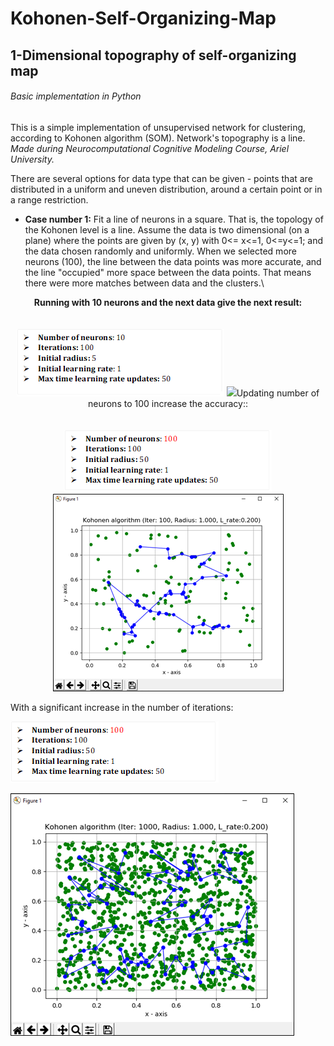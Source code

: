 # Kohonen-Self-Organizing-Map
## 1-Dimensional topography of self-organizing map
###### Basic implementation in Python
This is a simple implementation of unsupervised network for clustering, according to Kohonen algorithm (SOM). Network's topography is a line.
*Made during Neurocomputational Cognitive Modeling Course, Ariel University.*

There are several options for data type that can be given - points that are distributed in a uniform and uneven distribution, around a certain point or in a range restriction.

- **Case number 1:**
Fit a line of neurons in a square. That is, the topology of the Kohonen level is a line. Assume the data is two dimensional (on a plane) where the points are given by (x, y) with 0<= x<=1, 0<=y<=1; and the data chosen randomly and uniformly.
When we selected more neurons (100), the line between the data points was more accurate, and the line "occupied" more space between the data points. That means there were more matches between data and the clusters.\
<p align="center">
  <b>Running with 10 neurons and the next data give the next result:</b><br>
  <br><br>
  <img src=https://github.com/chenAsaraf/Kohonen-Self-Organizing-Map/blob/master/PIC/case1.1.png>
  <img src=https://github.com/chenAsaraf/Kohonen-Self-Organizing-Map/blob/master/PIC/graph.1.1.png.
\\
  <b>Updating number of neurons to 100 increase the accuracy::</b><br>
  <br><br>
  <img src=https://github.com/chenAsaraf/Kohonen-Self-Organizing-Map/blob/master/PIC/case1.2.png>
  <img src=https://github.com/chenAsaraf/Kohonen-Self-Organizing-Map/blob/master/PIC/graph.1.2.png>
</p>

With a significant increase in the number of iterations:

![case1.3data](https://github.com/chenAsaraf/Kohonen-Self-Organizing-Map/blob/master/PIC/case1.3.png)

![case1.3graph](https://github.com/chenAsaraf/Kohonen-Self-Organizing-Map/blob/master/PIC/graph.1.3.png)



